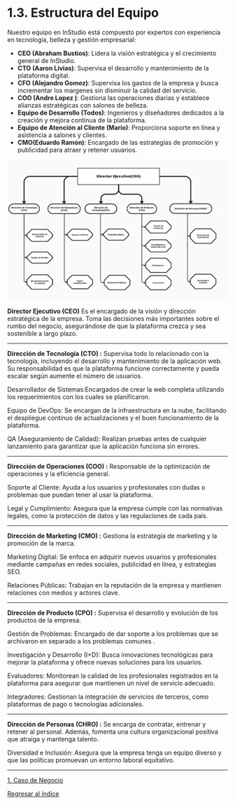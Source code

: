 # 1.3. Estructura del Equipo


Nuestro equipo en InStudio está compuesto por expertos con experiencia en tecnología, belleza y gestión empresarial:

- **CEO (Abraham Bustios)**: Lidera la visión estratégica y el crecimiento general de InStudio.
- **CTO (Aaron Livias)**: Supervisa el desarrollo y mantenimiento de la plataforma digital.
- **CFO (Alejandro Gomez)**: Supervisa los gastos de la empresa y busca incrementar los margenes sin disminuir la calidad del servicio.
- **COO (Andre Lopez )**: Gestiona las operaciones diarias y establece alianzas estratégicas con salones de belleza.
- **Equipo de Desarrollo (Todos)**: Ingenieros y diseñadores dedicados a la creación y mejora continua de la plataforma.
- **Equipo de Atención al Cliente (Mario)**: Proporciona soporte en línea y asistencia a salones y clientes.
- **CMO(Eduardo Ramón)**: Encargado de las estrategias de promoción y publicidad para atraer y retener usuarios.



![Estructura del equipo](../1.3/organigramav2.png)

**Director Ejecutivo (CEO)**
Es el encargado de la visión y dirección estratégica de la empresa. Toma las decisiones más importantes sobre el rumbo del negocio, asegurándose de que la plataforma crezca y sea sostenible a largo plazo.

----------------------------------------------------------------
**Dirección de Tecnología (CTO) :**
Supervisa todo lo relacionado con la tecnología, incluyendo el desarrollo y mantenimiento de la aplicación web. Su responsabilidad es que la plataforma funcione correctamente y pueda escalar según aumente el número de usuarios.

Desarrollador de Sistemas:Encargados de crear la web completa utilizando los requerimientos con los cuales se planificaron.

Equipo de DevOps: Se encargan de la infraestructura en la nube, facilitando el despliegue continuo de actualizaciones y el buen funcionamiento de la plataforma.

QA (Aseguramiento de Calidad): Realizan pruebas antes de cualquier lanzamiento para garantizar que la aplicación funciona sin errores.

-----------------------------------------------------------------
**Dirección de Operaciones (COO) :**
Responsable de la optimización de operaciones y la eficiencia general.

Soporte al Cliente: Ayuda a los usuarios y profesionales con dudas o problemas que puedan tener al usar la plataforma.

Legal y Cumplimiento: Asegura que la empresa cumple con las normativas legales, como la protección de datos y las regulaciones de cada país.

-------------------------------------------------------------------
**Dirección de Marketing (CMO) :**
Gestiona la estrategia de marketing y la promoción de la marca.

Marketing Digital: Se enfoca en adquirir nuevos usuarios y profesionales mediante campañas en redes sociales, publicidad en línea, y estrategias SEO.

Relaciones Públicas: Trabajan en la reputación de la empresa y mantienen relaciones con medios y actores clave.


-------------------------------------------------------------------
**Dirección de Producto (CPO) :**
Supervisa el desarrollo y evolución de los productos de la empresa.

Gestión de Problemas: Encargado de dar soporte a los problemas que se archivaron en separado a los problemas comunes .

Investigación y Desarrollo (I+D): Busca innovaciones tecnológicas para mejorar la plataforma y ofrece nuevas soluciones para los usuarios.

Evaluadores: Monitorean la calidad de los profesionales registrados en la plataforma para asegurar que mantienen un nivel de servicio adecuado.

Integradores: Gestionan la integración de servicios de terceros, como plataformas de pago o tecnologías adicionales.

--------------------------------------------------------------------
**Dirección de Personas (CHRO) :**
Se encarga de contratar, entrenar y retener al personal. Además, fomenta una cultura organizacional positiva que atraiga y mantenga talento.

Diversidad e Inclusión: Asegura que la empresa tenga un equipo diverso y que las políticas promuevan un entorno laboral equitativo.

---------------------------------------------------------------------
[1. Caso de Negocio](../1.md)

[Regresar al índice](../../README.md)
